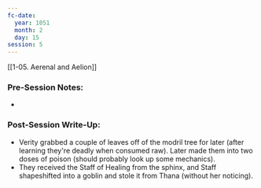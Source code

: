 ```yaml
---
fc-date:
  year: 1051
  month: 2
  day: 15
session: 5
---
```

[[1-05. Aerenal and Aelion]]

### Pre-Session Notes:
* 

### Post-Session Write-Up:

* Verity grabbed a couple of leaves off of the modril tree for later (after learning they're deadly when consumed raw). Later made them into two doses of poison (should probably look up some mechanics).
* They received the Staff of Healing from the sphinx, and Staff shapeshifted into a goblin and stole it from Thana (without her noticing).
